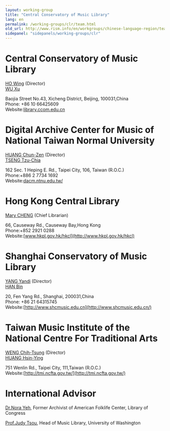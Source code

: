 ```yaml
---
layout: working-group
title: "Central Conservatory of Music Library"
lang: en
permalink: /working-groups/clr/team.html
old_url: http://www.rism.info/en/workgroups/chinese-language-region/team.html
sidepanel: "sidepanels/working-groups/clr"
---
```


# Central Conservatory of Music Library

[HO Wing](mailto:wingho@ccom.edu.cn) (Director)   
[WU Xu](mailto:wxu@ccom.edu.cn)   
  
Baojia Street No.43, Xicheng District, Beijing, 100031,China  
Phone: +86 10 66425609  
Website:[library.ccom.edu.cn](http://library.ccom.edu.cn/)

# Digital Archive Center for Music of National Taiwan Normal University

[HUANG Chun-Zen](mailto:czh@ntnu.edu.tw) (Director)   
 [TSENG Tzu-Chia](mailto:tzchia22@gmail.com)



162 Sec. 1 Heping E. Rd., Taipei City, 106, Taiwan (R.O.C.)  
Phone:+886 2 7734 1692  
Website:[dacm.ntnu.edu.tw/](http://dacm.ntnu.edu.tw/)





# Hong Kong Central Library

[Mary CHENG](mailto:mmlcheng@lcsd.gov.hk) (Chief Librarian)



66, Causeway Rd., Causeway Bay,Hong Kong  
Phone:+852 2921 0288  
Website:[www.hkpl.gov.hk/hkcl](http://www.hkpl.gov.hk/hkcl)





# Shanghai Conservatory of Music Library

[YANG Yandi](mailto:yyd@shcmusic.edu.cn) (Director)   
 [HAN Bin](mailto:hanbin@shcmusic.edu.cn)

20, Fen Yang Rd., Shanghai, 200031,China  
 Phone: +86 21 64315745  
 Website:[http://www.shcmusic.edu.cn](http://www.shcmusic.edu.cn/)





# Taiwan Music Institute of the National Centre For Traditional Arts

[WENG Chih-Tsung](mailto:won540505@gmail.com) (Director)   
 [HUANG Hsin-Ying](mailto:bhsinying@ncfta.gov.tw) 

751 Wenlin Rd., Taipei City, 111,Taiwan (R.O.C.)  
 Website:[http://tmi.ncfta.gov.tw/](http://tmi.ncfta.gov.tw/)

# International Advisor

[Dr.Nora Yeh](mailto:yehnorareed@gmail.com), Former Archivist of American Folklife Center, Library of Congress

[Prof.Judy Tsou](mailto:jstsou@u.washington.edu), Head of Music Library, University of Washington 